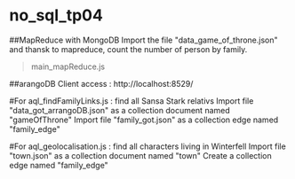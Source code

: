 # no_sql_tp04

##MapReduce with MongoDB
Import the file "data_game_of_throne.json" and thansk to mapreduce, count the number of person by family.
> main_mapReduce.js


##arangoDB
Client access : http://localhost:8529/

#For aql_findFamilyLinks.js : find all Sansa Stark relativs
Import file "data_got_arrangoDB.json" as a collection document named "gameOfThrone"
Import file "family_got.json" as a collection edge named "family_edge"

#For aql_geolocalisation.js : find all characters living in Winterfell
Import file "town.json" as a collection document named "town"
Create a collection edge named "family_edge"